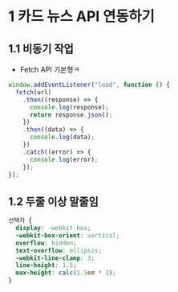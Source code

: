 # 1 카드 뉴스 API 연동하기

## 1.1 비동기 작업

- Fetch API 기본형ㅋ

```js
window.addEventListener("load", function () {
  fetch(url)
    .then((response) => {
      console.log(response);
      return response.json();
    })
    .then((data) => {
      console.log(data);
    })
    .catch((error) => {
      console.log(error);
    });
});
```

## 1.2 두줄 이상 말줄임

```css
선택자 {
  display: -webkit-box;
  -webkit-box-orient: vertical;
  overflow: hidden;
  text-overflow: ellipsis;
  -webkit-line-clamp: 3;
  line-height: 1.5;
  max-height: calc(1.5em * 3);
}
```
